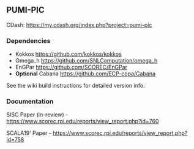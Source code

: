 ## PUMI-PIC

CDash: https://my.cdash.org/index.php?project=pumi-pic

### Dependencies

- Kokkos https://github.com/kokkos/kokkos
- Omega_h https://github.com/SNLComputation/omega_h
- EnGPar https://github.com/SCOREC/EnGPar
- **Optional** Cabana https://github.com/ECP-copa/Cabana

See the wiki build instructions for detailed version info.

### Documentation

SISC Paper (in-review) - https://www.scorec.rpi.edu/reports/view_report.php?id=760

SCALA19' Paper - https://www.scorec.rpi.edu/reports/view_report.php?id=758
